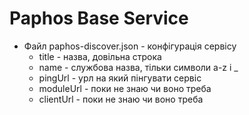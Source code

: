 # Paphos Base Service

- Файл paphos-discover.json - конфігурація сервісу
  - title - назва, довільна строка
  - name - службова назва, тільки символи a-z i _
  - pingUrl - урл на який пінгувати сервіс
  - moduleUrl - поки не знаю чи воно треба
  - clientUrl - поки не знаю чи воно треба